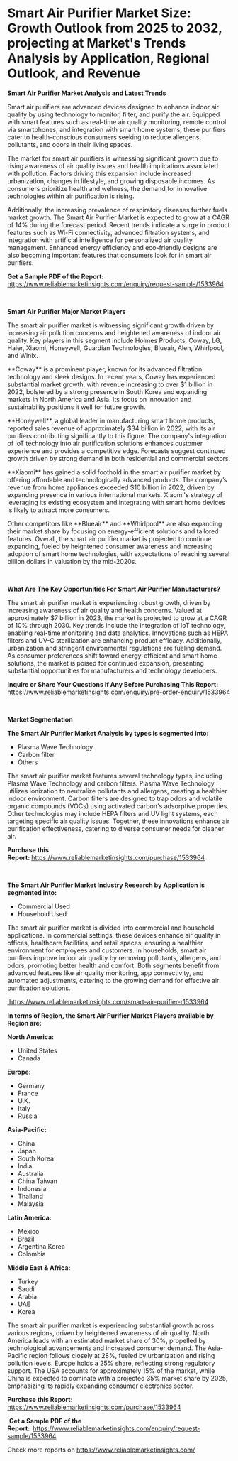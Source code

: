<p><h1>Smart Air Purifier Market Size: Growth Outlook from 2025 to 2032, projecting at Market's Trends Analysis by Application, Regional Outlook, and Revenue</h1></p><p><strong>Smart Air Purifier Market Analysis and Latest Trends</strong></p>
<p><p>Smart air purifiers are advanced devices designed to enhance indoor air quality by using technology to monitor, filter, and purify the air. Equipped with smart features such as real-time air quality monitoring, remote control via smartphones, and integration with smart home systems, these purifiers cater to health-conscious consumers seeking to reduce allergens, pollutants, and odors in their living spaces.</p><p>The market for smart air purifiers is witnessing significant growth due to rising awareness of air quality issues and health implications associated with pollution. Factors driving this expansion include increased urbanization, changes in lifestyle, and growing disposable incomes. As consumers prioritize health and wellness, the demand for innovative technologies within air purification is rising.</p><p>Additionally, the increasing prevalence of respiratory diseases further fuels market growth. The Smart Air Purifier Market is expected to grow at a CAGR of 14% during the forecast period. Recent trends indicate a surge in product features such as Wi-Fi connectivity, advanced filtration systems, and integration with artificial intelligence for personalized air quality management. Enhanced energy efficiency and eco-friendly designs are also becoming important features that consumers look for in smart air purifiers.</p></p>
<p><strong>Get a Sample PDF of the Report:&nbsp;</strong> <a href="https://www.reliablemarketinsights.com/enquiry/request-sample/1533964?utm_campaign=3507&utm_medium=2&utm_source=Github&utm_content=ia&utm_term=08042025&utm_id=smart-air-purifier">https://www.reliablemarketinsights.com/enquiry/request-sample/1533964</a></p>
<p>&nbsp;</p>
<p><strong>Smart Air Purifier Major Market Players</strong></p>
<p><p>The smart air purifier market is witnessing significant growth driven by increasing air pollution concerns and heightened awareness of indoor air quality. Key players in this segment include Holmes Products, Coway, LG, Haier, Xiaomi, Honeywell, Guardian Technologies, Blueair, Alen, Whirlpool, and Winix.</p><p>**Coway** is a prominent player, known for its advanced filtration technology and sleek designs. In recent years, Coway has experienced substantial market growth, with revenue increasing to over $1 billion in 2022, bolstered by a strong presence in South Korea and expanding markets in North America and Asia. Its focus on innovation and sustainability positions it well for future growth.</p><p>**Honeywell**, a global leader in manufacturing smart home products, reported sales revenue of approximately $34 billion in 2022, with its air purifiers contributing significantly to this figure. The company's integration of IoT technology into air purification solutions enhances customer experience and provides a competitive edge. Forecasts suggest continued growth driven by strong demand in both residential and commercial sectors.</p><p>**Xiaomi** has gained a solid foothold in the smart air purifier market by offering affordable and technologically advanced products. The company’s revenue from home appliances exceeded $10 billion in 2022, driven by expanding presence in various international markets. Xiaomi's strategy of leveraging its existing ecosystem and integrating with smart home devices is likely to attract more consumers.</p><p>Other competitors like **Blueair** and **Whirlpool** are also expanding their market share by focusing on energy-efficient solutions and tailored features. Overall, the smart air purifier market is projected to continue expanding, fueled by heightened consumer awareness and increasing adoption of smart home technologies, with expectations of reaching several billion dollars in valuation by the mid-2020s.</p></p>
<p>&nbsp;</p>
<p><strong>What Are The Key Opportunities For Smart Air Purifier Manufacturers?</strong></p>
<p><p>The smart air purifier market is experiencing robust growth, driven by increasing awareness of air quality and health concerns. Valued at approximately $7 billion in 2023, the market is projected to grow at a CAGR of 10% through 2030. Key trends include the integration of IoT technology, enabling real-time monitoring and data analytics. Innovations such as HEPA filters and UV-C sterilization are enhancing product efficacy. Additionally, urbanization and stringent environmental regulations are fueling demand. As consumer preferences shift toward energy-efficient and smart home solutions, the market is poised for continued expansion, presenting substantial opportunities for manufacturers and technology developers.</p></p>
<p><strong>Inquire or Share Your Questions If Any Before Purchasing This Report:</strong> <a href="https://www.reliablemarketinsights.com/enquiry/pre-order-enquiry/1533964?utm_campaign=3507&utm_medium=2&utm_source=Github&utm_content=ia&utm_term=08042025&utm_id=smart-air-purifier">https://www.reliablemarketinsights.com/enquiry/pre-order-enquiry/1533964</a></p>
<p>&nbsp;</p>
<p><strong>Market Segmentation</strong></p>
<p><strong>The Smart Air Purifier Market Analysis by types is segmented into:</strong></p>
<p><ul><li>Plasma Wave Technology</li><li>Carbon filter</li><li>Others</li></ul></p>
<p><p>The smart air purifier market features several technology types, including Plasma Wave Technology and carbon filters. Plasma Wave Technology utilizes ionization to neutralize pollutants and allergens, creating a healthier indoor environment. Carbon filters are designed to trap odors and volatile organic compounds (VOCs) using activated carbon's adsorptive properties. Other technologies may include HEPA filters and UV light systems, each targeting specific air quality issues. Together, these innovations enhance air purification effectiveness, catering to diverse consumer needs for cleaner air.</p></p>
<p><strong>Purchase this Report:&nbsp;</strong><a href="https://www.reliablemarketinsights.com/purchase/1533964?utm_campaign=3507&utm_medium=2&utm_source=Github&utm_content=ia&utm_term=08042025&utm_id=smart-air-purifier">https://www.reliablemarketinsights.com/purchase/1533964</a></p>
<p>&nbsp;</p>
<p><strong>The Smart Air Purifier Market Industry Research by Application is segmented into:</strong></p>
<p><ul><li>Commercial Used</li><li>Household Used</li></ul></p>
<p><p>The smart air purifier market is divided into commercial and household applications. In commercial settings, these devices enhance air quality in offices, healthcare facilities, and retail spaces, ensuring a healthier environment for employees and customers. In households, smart air purifiers improve indoor air quality by removing pollutants, allergens, and odors, promoting better health and comfort. Both segments benefit from advanced features like air quality monitoring, app connectivity, and automated adjustments, catering to the growing demand for effective air purification solutions.</p></p>
<p><a href="https://www.reliablemarketinsights.com/smart-air-purifier-r1533964?utm_campaign=3507&utm_medium=2&utm_source=Github&utm_content=ia&utm_term=08042025&utm_id=smart-air-purifier">&nbsp;https://www.reliablemarketinsights.com/smart-air-purifier-r1533964</a></p>
<p><strong>In terms of Region, the Smart Air Purifier Market Players available by Region are:</strong></p>
<p>
    <p> <strong> North America: </strong>
        <ul>
            <li>United States</li>
            <li>Canada</li>
        </ul>
        </p> 
    <p> <strong> Europe: </strong>
        <ul>
            <li>Germany</li>
            <li>France</li>
            <li>U.K.</li>
            <li>Italy</li>
            <li>Russia</li>
        </ul>
        </p> 
    <p> <strong> Asia-Pacific: </strong>
        <ul>
            <li>China</li>
            <li>Japan</li>
            <li>South Korea</li>
            <li>India</li>
            <li>Australia</li>
            <li>China Taiwan</li>
            <li>Indonesia</li>
            <li>Thailand</li>
            <li>Malaysia</li>
        </ul>
        </p> 
    <p> <strong> Latin America: </strong>
        <ul>
            <li>Mexico</li>
            <li>Brazil</li>
            <li>Argentina Korea</li>
            <li>Colombia</li>
        </ul>
        </p> 
    <p> <strong> Middle East & Africa: </strong>
        <ul>
            <li>Turkey</li>
            <li>Saudi</li>
            <li>Arabia</li>
            <li>UAE</li>
            <li>Korea</li>
        </ul>
    </p>
    </p>
<p><p>The smart air purifier market is experiencing substantial growth across various regions, driven by heightened awareness of air quality. North America leads with an estimated market share of 30%, propelled by technological advancements and increased consumer demand. The Asia-Pacific region follows closely at 28%, fueled by urbanization and rising pollution levels. Europe holds a 25% share, reflecting strong regulatory support. The USA accounts for approximately 15% of the market, while China is expected to dominate with a projected 35% market share by 2025, emphasizing its rapidly expanding consumer electronics sector.</p></p>
<p><strong>Purchase this Report: </strong><a href="https://www.reliablemarketinsights.com/purchase/1533964?utm_campaign=3507&utm_medium=2&utm_source=Github&utm_content=ia&utm_term=08042025&utm_id=smart-air-purifier">https://www.reliablemarketinsights.com/purchase/1533964</a></p>
<p>&nbsp;<strong>Get a Sample PDF of the Report:&nbsp;&nbsp;</strong><a href="https://www.reliablemarketinsights.com/enquiry/request-sample/1533964?utm_campaign=3507&utm_medium=2&utm_source=Github&utm_content=ia&utm_term=08042025&utm_id=smart-air-purifier">https://www.reliablemarketinsights.com/enquiry/request-sample/1533964</a></p>
<p><strong></strong></p>
<p>Check more reports on <a href="https://www.reliablemarketinsights.com/?utm_campaign=3507&utm_medium=2&utm_source=Github&utm_content=ia&utm_term=08042025&utm_id=smart-air-purifier">https://www.reliablemarketinsights.com/</a></p>